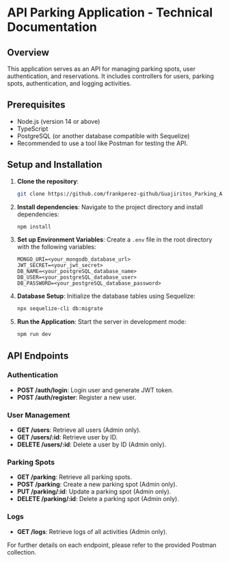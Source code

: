 
# API Parking Application - Technical Documentation

## Overview

This application serves as an API for managing parking spots, user authentication, and reservations. It includes controllers for users, parking spots, authentication, and logging activities.

## Prerequisites

- Node.js (version 14 or above)
- TypeScript
- PostgreSQL (or another database compatible with Sequelize)
- Recommended to use a tool like Postman for testing the API.

## Setup and Installation

1. **Clone the repository**:

   ```bash
   git clone https://github.com/frankperez-github/Guajiritos_Parking_API
   ```
2. **Install dependencies**:
   Navigate to the project directory and install dependencies:

   ```bash
   npm install
   ```
3. **Set up Environment Variables**:
   Create a `.env` file in the root directory with the following variables:

   ```env
   MONGO_URI=<your_mongodb_database_url>
   JWT_SECRET=<your_jwt_secret>
   DB_NAME=<your_postgreSQL_database_name>
   DB_USER=<your_postgreSQL_database_user>
   DB_PASSWORD=<your_postgreSQL_database_password>
   ```
4. **Database Setup**:
   Initialize the database tables using Sequelize:

   ```bash
   npx sequelize-cli db:migrate
   ```
5. **Run the Application**:
   Start the server in development mode:

   ```bash
   npm run dev
   ```

## API Endpoints

### Authentication

- **POST /auth/login**: Login user and generate JWT token.
- **POST /auth/register**: Register a new user.

### User Management

- **GET /users**: Retrieve all users (Admin only).
- **GET /users/:id**: Retrieve user by ID.
- **DELETE /users/:id**: Delete a user by ID (Admin only).

### Parking Spots

- **GET /parking**: Retrieve all parking spots.
- **POST /parking**: Create a new parking spot (Admin only).
- **PUT /parking/:id**: Update a parking spot (Admin only).
- **DELETE /parking/:id**: Delete a parking spot (Admin only).

### Logs

- **GET /logs**: Retrieve logs of all activities (Admin only).

For further details on each endpoint, please refer to the provided Postman collection.
